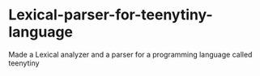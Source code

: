 # Lexical-parser-for-teenytiny-language
Made a Lexical analyzer and a parser for a programming language called teenytiny
